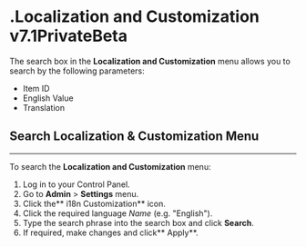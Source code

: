 # .Localization and Customization v7.1PrivateBeta

The search box in the **Localization and Customization** menu allows you to search by the following parameters:

-   Item ID
-   English Value
-   Translation

## Search Localization & Customization Menu

------------------------------------------------------------------------

To search the **Localization and Customization** menu:

1.  Log in to your Control Panel.
2.  Go to **Admin** &gt; **Settings** menu.
3.  Click the** i18n Customization** icon.
4.  Click the required language *Name* (e.g. "English").
5.  Type the search phrase into the search box and click **Search**.
6.  If required, make changes and click** Apply**.

